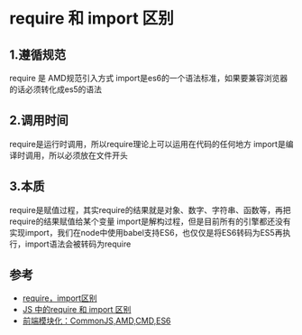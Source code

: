 # require 和 import 区别


## 1.遵循规范


require 是 AMD规范引入方式
import是es6的一个语法标准，如果要兼容浏览器的话必须转化成es5的语法


## 2.调用时间

require是运行时调用，所以require理论上可以运用在代码的任何地方
import是编译时调用，所以必须放在文件开头

## 3.本质
require是赋值过程，其实require的结果就是对象、数字、字符串、函数等，再把require的结果赋值给某个变量
import是解构过程，但是目前所有的引擎都还没有实现import，我们在node中使用babel支持ES6，也仅仅是将ES6转码为ES5再执行，import语法会被转码为require
 

## 参考
- [require，import区别](https://www.zhihu.com/question/56820346/answer/150724784)
- [JS 中的require 和 import 区别](https://www.cnblogs.com/liaojie970/p/7376682.html)
- [前端模块化：CommonJS,AMD,CMD,ES6](https://juejin.im/post/5aaa37c8f265da23945f365c)
